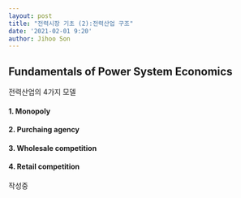 ```yaml
---
layout: post
title: "전력시장 기초 (2):전력산업 구조"
date: '2021-02-01 9:20'
author: Jihoo Son
---
```


## Fundamentals of Power System Economics

전력산업의 4가지 모델

#### 1. Monopoly

#### 2. Purchaing agency

#### 3. Wholesale competition

#### 4. Retail competition

작성중